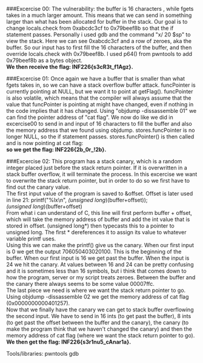 ###Excercise 00:
The vulnerability: the buffer is 16 characters , while fgets takes in a much larger amount. This means that we can send in something larger than what has been allocated for buffer in the stack. Our goal is to change locals.check from 0xabcdc3cf to 0x79beef8b so that the if statement passes. Personally i used gdb and the command "x/ 20 $sp" to view the stack. Here we can see 0xabcdc3cf and a row of zeroes, aka the buffer. So our input has to first fill the 16 characters of the buffer, and then override locals.check with 0x79beef8b. I used p64() from pwntools to add 0x79beef8b as a bytes object.
<br>
<b>We then receive the flag: INF226{s3cR3t_f1Agz}.</b>


###Excercise 01:
Once again we have a buffer that is smaller than what fgets takes in, so we can have a stack overflow buffer attack. funcPointer is currently pointing at NULL, but we want it to point at getFlag(). funcPointer is  also volatile, which means that the compiler will always assume that the value that funcPointer is pointing at might have changed, even if nothing in the code implies that it has changed. Using "objdump -dissassemble 01" we can find the pointer address of "cat flag". We now do like we did in excercise00 to send in and input of 16 characters to fill the buffer and also the memory address that we found using objdump. stores.funcPointer is no longer NULL, so the if statement passes. stores.funcPointer() is then called and is now pointing at cat flag: 
<br>
<b> so we get the flag: INF226{2b_0r_!2b}. </b>


###Excercise 02:
This program has a stack canary, which is a random integer placed just before the stack return pointer. If it is overwritten in a stack buffer overflow, it will terminate the process. In this excercise we want to overwrite the stack return pointer, but in order to do so we first have to find out the canary value.
<br>
The first input value of the program is saved to &offset. Offset is later used in line 21:
printf("%lx\n", *(unsigned long*)(buffer+offset));
<br>
*(unsigned long*)(buffer+offset)<br>
From what i can understand of C, this line will first perform buffer + offset, which will take the memory address of buffer and add the int value that is stored in offset. (unsigned long*) then typecasts this to a pointer to unsigned long. The first * dereferences it to assign its value to whatever variable printf uses.
<br>
Using this we can make the printf() give us the canary. When our first input is 0 we get the output 706050403020100. This is the beginning of the buffer. When our first input is 16 we get past the buffer. When the input is 24 we hit the canary. At values between 16 and 24 can be pretty confusing and it is sometimes less than 16 symbols, but i think that comes down to how the program, server or my script treats zeroes. Between the buffer and the canary there always seems to be some value 00007ffc.
<br>
The last piece we need is where we want the stack return pointer to go. Using objdump -dissassemble 02 we get the memory address of cat flag (0x0000000000401257).
<br>
Now that we finally have the canary we can get to stack buffer overflowing the second input. We have to send in 16 ints (to get past the buffer), 8 ints (to get past the offset between the buffer and the canary), the canary (to make the program think that we haven't changed the canary) and then the memory address of cat flag (where we want the stack return pointer to go).
<br>
<b>We then get the flag: INF226{s3r1nu5_cAnar1a}.</b>



Tools/libraries:
    pwntools
    gdb
